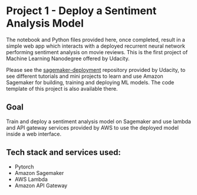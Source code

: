 # Project 1 - Deploy a Sentiment Analysis Model

The notebook and Python files provided here, once completed, result in a simple web app which interacts with a deployed recurrent neural network performing sentiment analysis on movie reviews. This is the first project of Machine Learning Nanodegree offered by Udacity.

Please see the [sagemaker-deployment](https://github.com/udacity/sagemaker-deployment) repository provided by Udacity, to see different tutorials and mini projects to learn and use Amazon Sagemaker for building, training and deploying ML models. The code template of this project is also available there.

## Goal

Train and deploy a sentiment analysis model on Sagemaker and use lambda and API gateway services provided by AWS to use the deployed model inside a web interface.

## Tech stack and services used:
- Pytorch
- Amazon Sagemaker
- AWS Lambda
- Amazon API Gateway